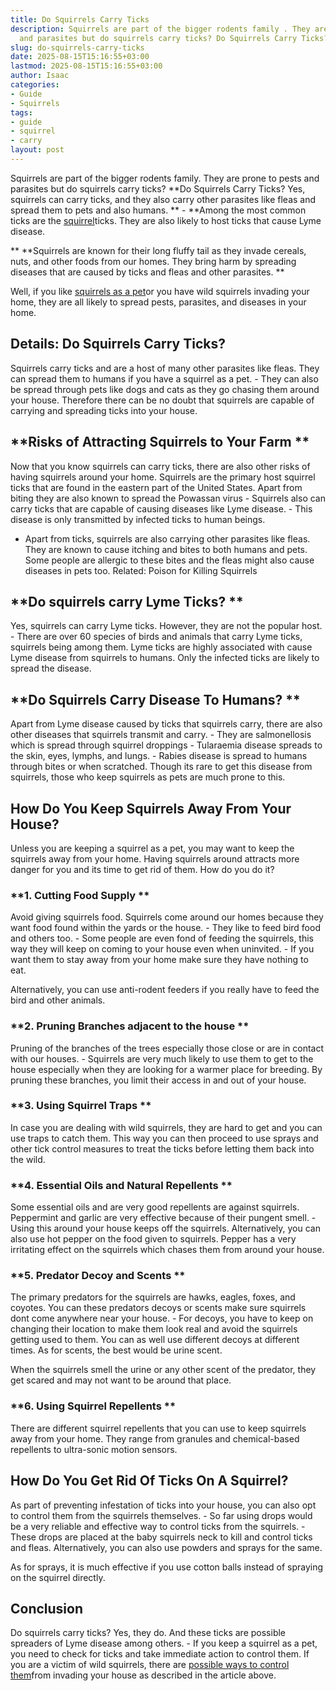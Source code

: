 ```yaml
---
title: Do Squirrels Carry Ticks
description: Squirrels are part of the bigger rodents family . They are prone to pests
  and parasites but do squirrels carry ticks? Do Squirrels Carry Ticks?
slug: do-squirrels-carry-ticks
date: 2025-08-15T15:16:55+03:00
lastmod: 2025-08-15T15:16:55+03:00
author: Isaac
categories:
- Guide
- Squirrels
tags:
- guide
- squirrel
- carry
layout: post
---
```

Squirrels are part of the bigger rodents family. They are prone to pests and parasites but do squirrels carry ticks? **Do Squirrels Carry Ticks? Yes, squirrels can carry ticks, and they also carry other parasites like fleas and spread them to pets and also humans. ** - **Among the most common ticks are the [squirrel](https://pestpolicy.com/do-squirrels-attack-humans/)ticks. They are also likely to host ticks that cause Lyme disease.

** **Squirrels are known for their long fluffy tail as they invade cereals, nuts, and other foods from our homes. They bring harm by spreading diseases that are caused by ticks and fleas and other parasites. **

Well, if you like [squirrels as a pet](https://pestpolicy.com/how-long-do-squirrels-live/)or you have wild squirrels invading your home, they are all likely to spread pests, parasites, and diseases in your home.

##  Details: Do Squirrels Carry Ticks?

Squirrels carry ticks and are a host of many other parasites like fleas. They can spread them to humans if you have a squirrel as a pet. - They can also be spread through pets like dogs and cats as they go chasing them around your house. Therefore there can be no doubt that squirrels are capable of carrying and spreading ticks into your house.

##  **Risks of Attracting Squirrels to Your Farm **

Now that you know squirrels can carry ticks, there are also other risks of having squirrels around your home. Squirrels are the primary host squirrel ticks that are found in the eastern part of the United States. Apart from biting they are also known to spread the Powassan virus - Squirrels also can carry ticks that are capable of causing diseases like Lyme disease. - This disease is only transmitted by infected ticks to human beings.

- Apart from ticks, squirrels are also carrying other parasites like fleas. They are known to cause itching and bites to both humans and pets. Some people are allergic to these bites and the fleas might also cause diseases in pets too. Related: Poison for Killing Squirrels

##  **Do squirrels carry Lyme Ticks? **

Yes, squirrels can carry Lyme ticks. However, they are not the popular host. - There are over 60 species of birds and animals that carry Lyme ticks, squirrels being among them. Lyme ticks are highly associated with cause Lyme disease from squirrels to humans. Only the infected ticks are likely to spread the disease.

##  **Do Squirrels Carry Disease To Humans? **

Apart from Lyme disease caused by ticks that squirrels carry, there are also other diseases that squirrels transmit and carry. - They are salmonellosis which is spread through squirrel droppings - Tularaemia disease spreads to the skin, eyes, lymphs, and lungs. - Rabies disease is spread to humans through bites or when scratched. Though its rare to get this disease from squirrels, those who keep squirrels as pets are much prone to this.

##  How Do You Keep Squirrels Away From Your House?

Unless you are keeping a squirrel as a pet, you may want to keep the squirrels away from your home. Having squirrels around attracts more danger for you and its time to get rid of them. How do you do it?

###  **1. Cutting Food Supply **

Avoid giving squirrels food. Squirrels come around our homes because they want food found within the yards or the house. - They like to feed bird food and others too. - Some people are even fond of feeding the squirrels, this way they will keep on coming to your house even when uninvited. - If you want them to stay away from your home make sure they have nothing to eat.

Alternatively, you can use anti-rodent feeders if you really have to feed the bird and other animals.

###  **2. Pruning Branches adjacent to the house **

Pruning of the branches of the trees especially those close or are in contact with our houses. - Squirrels are very much likely to use them to get to the house especially when they are looking for a warmer place for breeding. By pruning these branches, you limit their access in and out of your house.

###  **3. Using Squirrel Traps **

In case you are dealing with wild squirrels, they are hard to get and you can use traps to catch them. This way you can then proceed to use sprays and other tick control measures to treat the ticks before letting them back into the wild.

###  **4. Essential Oils and Natural Repellents **

Some essential oils and are very good repellents are against squirrels. Peppermint and garlic are very effective because of their pungent smell. - Using this around your house keeps off the squirrels. Alternatively, you can also use hot pepper on the food given to squirrels. Pepper has a very irritating effect on the squirrels which chases them from around your house.

###  **5. Predator Decoy and Scents **

The primary predators for the squirrels are hawks, eagles, foxes, and coyotes. You can these predators decoys or scents make sure squirrels dont come anywhere near your house. - For decoys, you have to keep on changing their location to make them look real and avoid the squirrels getting used to them. You can as well use different decoys at different times. As for scents, the best would be urine scent.

When the squirrels smell the urine or any other scent of the predator, they get scared and may not want to be around that place.

###  **6. Using Squirrel Repellents **

There are different squirrel repellents that you can use to keep squirrels away from your home. They range from granules and chemical-based repellents to ultra-sonic motion sensors.

##  **How Do You Get Rid Of Ticks On A Squirrel?**

As part of preventing infestation of ticks into your house, you can also opt to control them from the squirrels themselves. - So far using drops would be a very reliable and effective way to control ticks from the squirrels. - These drops are placed at the baby squirrels neck to kill and control ticks and fleas. Alternatively, you can also use powders and sprays for the same.

As for sprays, it is much effective if you use cotton balls instead of spraying on the squirrel directly.

##  Conclusion

Do squirrels carry ticks? Yes, they do. And these ticks are possible spreaders of Lyme disease among others. - If you keep a squirrel as a pet, you need to check for ticks and take immediate action to control them. If you are a victim of wild squirrels, there are [possible ways to control them](https://pestpolicy.com/how-to-get-rid-of-squirrels-in-the-yard/)from invading your house as described in the article above.
